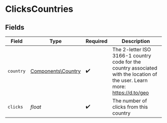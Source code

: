 # ClicksCountries


## Fields

| Field                                                                                                                       | Type                                                                                                                        | Required                                                                                                                    | Description                                                                                                                 |
| --------------------------------------------------------------------------------------------------------------------------- | --------------------------------------------------------------------------------------------------------------------------- | --------------------------------------------------------------------------------------------------------------------------- | --------------------------------------------------------------------------------------------------------------------------- |
| `country`                                                                                                                   | [Components\Country](../../Models/Components/Country.md)                                                                    | :heavy_check_mark:                                                                                                          | The 2-letter ISO 3166-1 country code for the country associated with the location of the user. Learn more: https://d.to/geo |
| `clicks`                                                                                                                    | *float*                                                                                                                     | :heavy_check_mark:                                                                                                          | The number of clicks from this country                                                                                      |